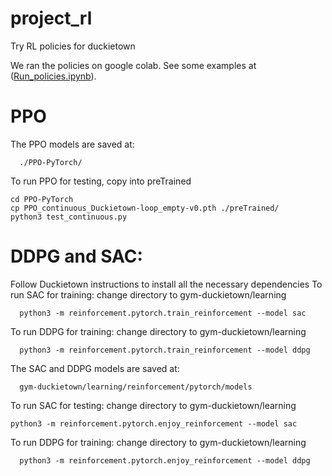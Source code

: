 # project_rl
Try RL policies for duckietown

We ran the policies on google colab. See some examples at ([Run_policies.ipynb](https://github.com/esalcort/project_rl/blob/master/Run_policies.ipynb)).


# PPO
The PPO models are saved at:
```
  ./PPO-PyTorch/
```
To run PPO for testing, copy into preTrained
```
cd PPO-PyTorch
cp PPO_continuous_Duckietown-loop_empty-v0.pth ./preTrained/
python3 test_continuous.py
```

# DDPG and SAC: 
Follow Duckietown instructions to install all the necessary dependencies
To run SAC for training: change directory to gym-duckietown/learning
```
  python3 -m reinforcement.pytorch.train_reinforcement --model sac
```
To run DDPG for training: change directory to gym-duckietown/learning
```
  python3 -m reinforcement.pytorch.train_reinforcement --model ddpg
```

The SAC and DDPG models are saved at:
```
  gym-duckietown/learning/reinforcement/pytorch/models
```
To run SAC for testing: change directory to gym-duckietown/learning
```
python3 -m reinforcement.pytorch.enjoy_reinforcement --model sac
```
To run DDPG for training: change directory to gym-duckietown/learning
```
  python3 -m reinforcement.pytorch.enjoy_reinforcement --model ddpg
```

